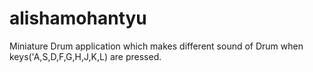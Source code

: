 # alishamohantyu
Miniature Drum application which makes different sound of Drum when keys('A,S,D,F,G,H,J,K,L) are pressed.
